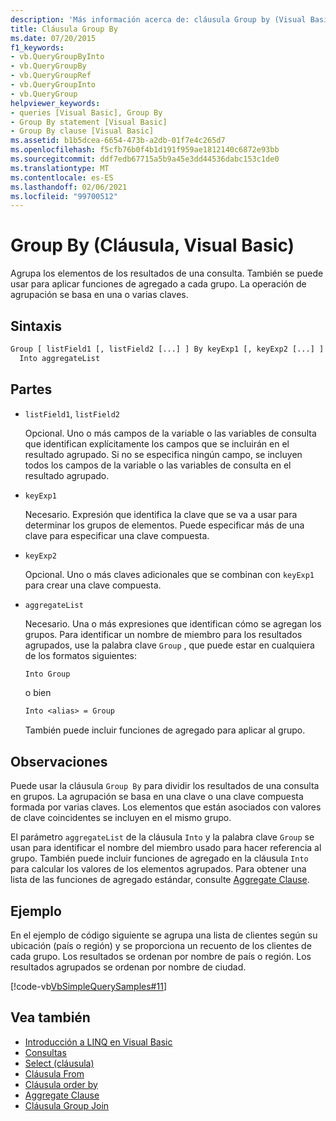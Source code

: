 ```yaml
---
description: 'Más información acerca de: cláusula Group by (Visual Basic)'
title: Cláusula Group By
ms.date: 07/20/2015
f1_keywords:
- vb.QueryGroupByInto
- vb.QueryGroupBy
- vb.QueryGroupRef
- vb.QueryGroupInto
- vb.QueryGroup
helpviewer_keywords:
- queries [Visual Basic], Group By
- Group By statement [Visual Basic]
- Group By clause [Visual Basic]
ms.assetid: b1b5dcea-6654-473b-a2db-01f7e4c265d7
ms.openlocfilehash: f5cfb76b0f4b1d191f959ae1812140c6872e93bb
ms.sourcegitcommit: ddf7edb67715a5b9a45e3dd44536dabc153c1de0
ms.translationtype: MT
ms.contentlocale: es-ES
ms.lasthandoff: 02/06/2021
ms.locfileid: "99700512"
---
```

# <a name="group-by-clause-visual-basic"></a>Group By (Cláusula, Visual Basic)

Agrupa los elementos de los resultados de una consulta. También se puede usar para aplicar funciones de agregado a cada grupo. La operación de agrupación se basa en una o varias claves.  
  
## <a name="syntax"></a>Sintaxis  
  
```vb  
Group [ listField1 [, listField2 [...] ] By keyExp1 [, keyExp2 [...] ]  
  Into aggregateList  
```  
  
## <a name="parts"></a>Partes  
  
- `listField1`, `listField2`  
  
     Opcional. Uno o más campos de la variable o las variables de consulta que identifican explícitamente los campos que se incluirán en el resultado agrupado. Si no se especifica ningún campo, se incluyen todos los campos de la variable o las variables de consulta en el resultado agrupado.  
  
- `keyExp1`  
  
     Necesario. Expresión que identifica la clave que se va a usar para determinar los grupos de elementos. Puede especificar más de una clave para especificar una clave compuesta.  
  
- `keyExp2`  
  
     Opcional. Uno o más claves adicionales que se combinan con `keyExp1` para crear una clave compuesta.  
  
- `aggregateList`  
  
     Necesario. Una o más expresiones que identifican cómo se agregan los grupos. Para identificar un nombre de miembro para los resultados agrupados, use la palabra clave `Group` , que puede estar en cualquiera de los formatos siguientes:  
  
    ```vb  
    Into Group  
    ```  
  
     o bien  
  
    ```vb  
    Into <alias> = Group  
    ```  
  
     También puede incluir funciones de agregado para aplicar al grupo.  
  
## <a name="remarks"></a>Observaciones  

 Puede usar la cláusula `Group By` para dividir los resultados de una consulta en grupos. La agrupación se basa en una clave o una clave compuesta formada por varias claves. Los elementos que están asociados con valores de clave coincidentes se incluyen en el mismo grupo.  
  
 El parámetro `aggregateList` de la cláusula `Into` y la palabra clave `Group` se usan para identificar el nombre del miembro usado para hacer referencia al grupo. También puede incluir funciones de agregado en la cláusula `Into` para calcular los valores de los elementos agrupados. Para obtener una lista de las funciones de agregado estándar, consulte [Aggregate Clause](aggregate-clause.md).  
  
## <a name="example"></a>Ejemplo  

 En el ejemplo de código siguiente se agrupa una lista de clientes según su ubicación (país o región) y se proporciona un recuento de los clientes de cada grupo. Los resultados se ordenan por nombre de país o región. Los resultados agrupados se ordenan por nombre de ciudad.  
  
 [!code-vb[VbSimpleQuerySamples#11](~/samples/snippets/visualbasic/VS_Snippets_VBCSharp/VbSimpleQuerySamples/VB/QuerySamples1.vb#11)]  
  
## <a name="see-also"></a>Vea también

- [Introducción a LINQ en Visual Basic](../../programming-guide/language-features/linq/introduction-to-linq.md)
- [Consultas](index.md)
- [Select (cláusula)](select-clause.md)
- [Cláusula From](from-clause.md)
- [Cláusula order by](order-by-clause.md)
- [Aggregate Clause](aggregate-clause.md)
- [Cláusula Group Join](group-join-clause.md)
